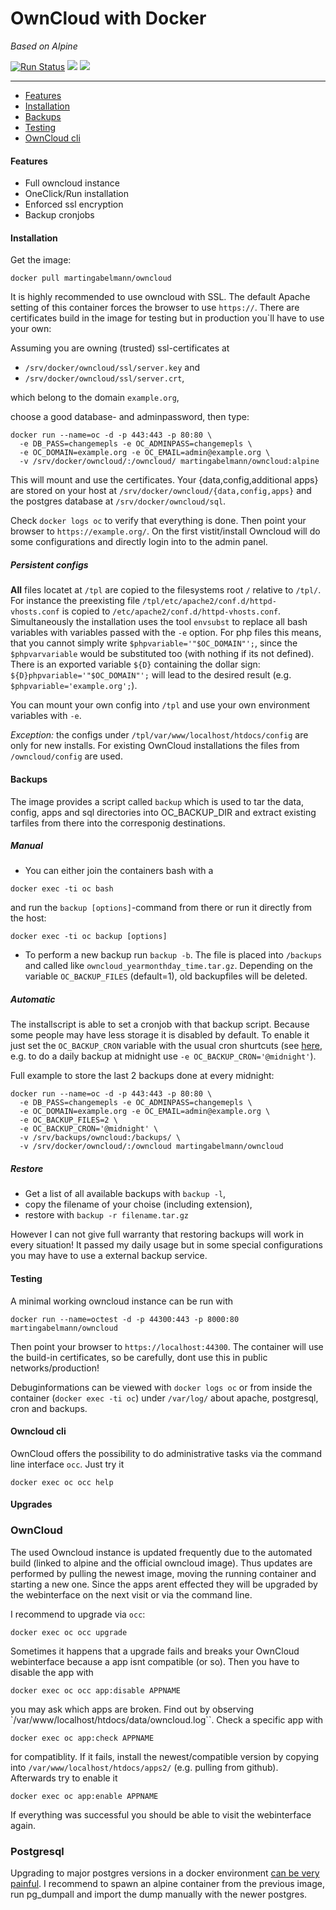 # OwnCloud with Docker
_Based on Alpine_

[![Run Status](https://api.shippable.com/projects/5787cdab3be4f4faa56ccc34/badge?branch=alpine)](https://app.shippable.com/projects/5787cdab3be4f4faa56ccc34)
[![](https://images.microbadger.com/badges/image/martingabelmann/owncloud:alpine.svg)](http://microbadger.com/images/martingabelmann/owncloud:alpine "Get your own image badge on microbadger.com")
[![](https://images.microbadger.com/badges/version/martingabelmann/owncloud:alpine.svg)](http://microbadger.com/images/martingabelmann/owncloud:alpine "Get your own version badge on microbadger.com")

---

 * [Features](#features)
 * [Installation](#basics)
 * [Backups](#backups)
 * [Testing](#testing)
 * [OwnCloud cli](#owncloud-cli)

#### Features
 - Full owncloud instance
 - OneClick/Run installation
 - Enforced ssl encryption 
 - Backup cronjobs

#### Installation
Get the image:
```
docker pull martingabelmann/owncloud
```

It is highly recommended to use owncloud with SSL. The default Apache setting of this container forces the browser to use ``https://``. There are certificates build in the image for testing but in production you`ll have to use your own:

Assuming you are owning (trusted) ssl-certificates at 
 - ``/srv/docker/owncloud/ssl/server.key`` and 
 - ``/srv/docker/owncloud/ssl/server.crt``,
 
which belong to the domain ``example.org``,

choose a good database- and adminpassword, then type:
  
```
docker run --name=oc -d -p 443:443 -p 80:80 \
  -e DB_PASS=changemepls -e OC_ADMINPASS=changemepls \
  -e OC_DOMAIN=example.org -e OC_EMAIL=admin@example.org \
  -v /srv/docker/owncloud/:/owncloud/ martingabelmann/owncloud:alpine
```

This will mount and use the certificates. Your {data,config,additional apps} are stored on your host at ``/srv/docker/owncloud/{data,config,apps}`` and the postgres database at ``/srv/docker/owncloud/sql``. 


Check ``docker logs oc`` to verify that everything is done. Then point your browser to ``https://example.org/``. On the first vistit/install Owncloud will do some configurations and directly login into to the admin panel.

##### Persistent configs
**All** files locatet at ``/tpl`` are copied to the filesystems root ``/`` relative to ``/tpl/``. 
For instance the preexisting file ``/tpl/etc/apache2/conf.d/httpd-vhosts.conf`` is copied to ``/etc/apache2/conf.d/httpd-vhosts.conf``.
Simultaneously the installation uses the tool ``envsubst`` to replace all bash variables with variables passed with the ``-e`` option. 
For php files this means, that you cannot simply write ``$phpvariable='"$OC_DOMAIN"';``, since the ``$phpvarvariable`` would be substituted too (with nothing if its not defined). 
There is an exported variable ``${D}`` containing the dollar sign:  ``${D}phpvariable='"$OC_DOMAIN"';`` will lead to the desired result (e.g. ``$phpvariable='example.org';``).

You can mount your own config into ``/tpl`` and use your own environment variables with ``-e``.  
  
_Exception:_ the configs under ``/tpl/var/www/localhost/htdocs/config`` are only for new installs. For existing OwnCloud installations the files from ``/owncloud/config`` are used.

#### Backups
The image provides a script called ``backup`` which is used to tar the data, config, apps and sql directories into OC_BACKUP_DIR and extract existing tarfiles from there into the corresponig destinations.

##### Manual
 - You can either join the containers bash with a
 ```
 docker exec -ti oc bash
 ```
 and run the ``backup [options]``-command from there or run it directly from the host:
 ``` 
 docker exec -ti oc backup [options]
 ```
 
 - To perform a new backup run ``backup -b``. The file is placed into ``/backups`` and called like ``owncloud_yearmonthday_time.tar.gz``. Depending on the variable ``OC_BACKUP_FILES``  (default=1), old backupfiles will be deleted.


##### Automatic
The installscript is able to set a cronjob with that backup script. Because some people may have less storage it is disabled by default. To enable it just set the ``OC_BACKUP_CRON`` variable with the usual cron shurtcuts (see [here](http://fcron.free.fr/doc/en/fcrontab.5.html#AEN2144), e.g. to do a daily backup at midnight use 
``-e OC_BACKUP_CRON='@midnight'``).
 
 
 Full example to store the last 2 backups done at every midnight:

```
docker run --name=oc -d -p 443:443 -p 80:80 \
  -e DB_PASS=changemepls -e OC_ADMINPASS=changemepls \
  -e OC_DOMAIN=example.org -e OC_EMAIL=admin@example.org \
  -e OC_BACKUP_FILES=2 \
  -e OC_BACKUP_CRON='@midnight' \
  -v /srv/backups/owncloud:/backups/ \
  -v /srv/docker/owncloud/:/owncloud martingabelmann/owncloud
```
 
##### Restore
 - Get a list of all available backups with ``backup -l``,
 - copy the filename of your choise (including extension),
 - restore with ``backup -r filename.tar.gz``

However I can not give full warranty that restoring backups will work in every situation! It passed my daily usage but in some special configurations you may have to use a external backup service.

#### Testing
A minimal working owncloud instance can be run with

```
docker run --name=octest -d -p 44300:443 -p 8000:80 martingabelmann/owncloud
```
Then point your browser to ``https://localhost:44300``. The container will use the build-in certificates, so be carefully, dont use this in public networks/production!

Debuginformations can be viewed with
```docker logs oc```
or from inside the container (``docker exec -ti oc``) under ``/var/log/`` about apache, postgresql, cron and backups.


#### Owncloud cli

OwnCloud offers the possibility to do administrative tasks via the command line interface `occ`. Just try it
```
docker exec oc occ help
```


#### Upgrades 
### OwnCloud
The used Owncloud instance is updated frequently due to the automated build (linked to alpine and the official owncloud image). Thus updates are performed by pulling the newest image, moving the running container and starting a new one. Since the apps arent effected they will be upgraded by the webinterface on the next visit or via the command line. 
  
I recommend to upgrade via `occ`:
```
docker exec oc occ upgrade
```

Sometimes it happens that a upgrade fails and breaks your OwnCloud webinterface because a app isnt compatible (or so). Then you have to disable the app with 
```
docker exec oc occ app:disable APPNAME
```
you may ask which apps are broken. Find out by observing `/var/www/localhost/htdocs/data/owncloud.log``. Check a specific app with

```
docker exec oc app:check APPNAME
``` 
for compatiblity. If it fails, install the newest/compatible version by copying into `/var/www/localhost/htdocs/apps2/` (e.g. pulling from github). Afterwards try to enable it
```
docker exec oc app:enable APPNAME
```
If everything was successful you should be able to visit the webinterface again.

### Postgresql
Upgrading to major postgres versions in a docker environment [can be very painful](https://github.com/docker-library/postgres/issues/37). I recommend to spawn an alpine container from the previous image, run pg_dumpall and import the dump manually with the newer postgres.
